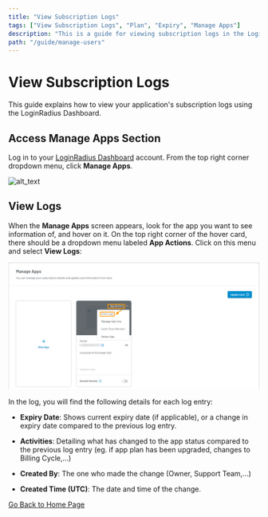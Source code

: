 ```yaml
---
title: "View Subscription Logs"
tags: ["View Subscription Logs", "Plan", "Expiry", "Manage Apps"]
description: "This is a guide for viewing subscription logs in the LoginRadius Dashboard."
path: "/guide/manage-users"
---
```


# View Subscription Logs

This guide explains how to view your application's subscription logs using the LoginRadius Dashboard.

## Access Manage Apps Section

Log in to your <a href="https://dashboard.loginradius.com/dashboard" target="_blank">LoginRadius Dashboard</a> account. From the top right corner dropdown menu, click **Manage Apps**.

  ![alt_text](images/manage-apps.png "image_tooltip")

## View Logs

When the **Manage Apps** screen appears, look for the app you want to see information of, and hover on it. On the top right corner of the hover card, there should be a dropdown menu labeled **App Actions**. Click on this menu and select **View Logs**:

  ![alt_text](images/select-app-logs1.png "image_tooltip")

  In the log, you will find the following details for each log entry:

  * **Expiry Date**: Shows current expiry date (if applicable), or a change in expiry date compared to the previous log entry.

  * **Activities**: Detailing what has changed to the app status compared to the previous log entry (eg. if app plan has been upgraded, changes to Billing Cycle,...)

  * **Created By**: The one who made the change (Owner, Support Team,...)

  * **Created Time (UTC)**: The date and time of the change.

  [Go Back to Home Page](/)
